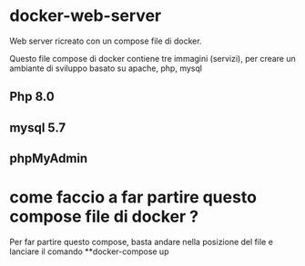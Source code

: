 # docker-web-server
Web server ricreato con un compose file di docker. 

Questo file compose di docker contiene tre immagini (servizi), per creare un ambiante di sviluppo basato su apache, php, mysql

## Php 8.0

## mysql 5.7

## phpMyAdmin

# come faccio a far partire questo compose file di docker ?

Per far partire questo compose, basta andare nella posizione del file e lanciare il comando **docker-compose up
